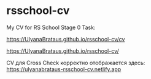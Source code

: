 # rsschool-cv

My CV for RS School Stage 0 Task:

https://UlyanaBrataus.github.io/rsschool-cv/cv

https://UlyanaBrataus.github.io/rsschool-cv/

CV для Cross Check корректно отображается здесь: https://ulyanabrataus-rsschool-cv.netlify.app
